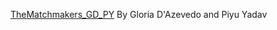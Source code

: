 [TheMatchmakers_GD_PY](https://github.com/gloriadazevedo/ORIE4741_Project) By Gloria D'Azevedo and Piyu Yadav
